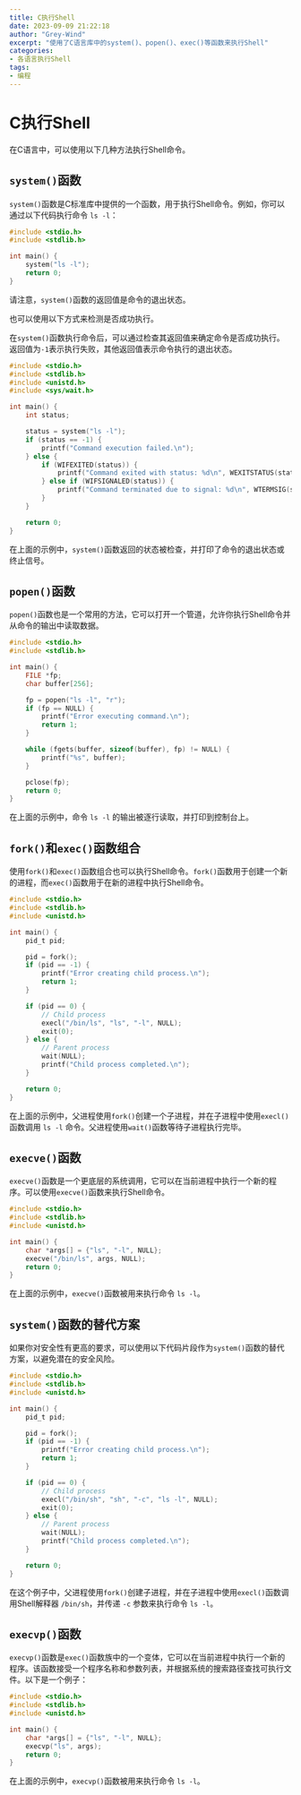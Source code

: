 ```yaml
---
title: C执行Shell
date: 2023-09-09 21:22:18
author: "Grey-Wind"
excerpt: "使用了C语言库中的system()、popen()、exec()等函数来执行Shell"
categories:
- 各语言执行Shell
tags:
- 编程
---
```


# C执行Shell

在C语言中，可以使用以下几种方法执行Shell命令。

## `system()`函数

`system()`函数是C标准库中提供的一个函数，用于执行Shell命令。例如，你可以通过以下代码执行命令 `ls -l`：

```c
#include <stdio.h>
#include <stdlib.h>

int main() {
    system("ls -l");
    return 0;
}
```
请注意，`system()`函数的返回值是命令的退出状态。

也可以使用以下方式来检测是否成功执行。

在`system()`函数执行命令后，可以通过检查其返回值来确定命令是否成功执行。返回值为`-1`表示执行失败，其他返回值表示命令执行的退出状态。

```c
#include <stdio.h>
#include <stdlib.h>
#include <unistd.h>
#include <sys/wait.h>

int main() {
    int status;

    status = system("ls -l");
    if (status == -1) {
        printf("Command execution failed.\n");
    } else {
        if (WIFEXITED(status)) {
            printf("Command exited with status: %d\n", WEXITSTATUS(status));
        } else if (WIFSIGNALED(status)) {
            printf("Command terminated due to signal: %d\n", WTERMSIG(status));
        }
    }

    return 0;
}
```
在上面的示例中，`system()`函数返回的状态被检查，并打印了命令的退出状态或终止信号。

## `popen()`函数

`popen()`函数也是一个常用的方法，它可以打开一个管道，允许你执行Shell命令并从命令的输出中读取数据。

```c
#include <stdio.h>
#include <stdlib.h>

int main() {
    FILE *fp;
    char buffer[256];

    fp = popen("ls -l", "r");
    if (fp == NULL) {
        printf("Error executing command.\n");
        return 1;
    }

    while (fgets(buffer, sizeof(buffer), fp) != NULL) {
        printf("%s", buffer);
    }

    pclose(fp);
    return 0;
}
```
在上面的示例中，命令 `ls -l` 的输出被逐行读取，并打印到控制台上。

## `fork()`和`exec()`函数组合

使用`fork()`和`exec()`函数组合也可以执行Shell命令。`fork()`函数用于创建一个新的进程，而`exec()`函数用于在新的进程中执行Shell命令。

```c
#include <stdio.h>
#include <stdlib.h>
#include <unistd.h>

int main() {
    pid_t pid;

    pid = fork();
    if (pid == -1) {
        printf("Error creating child process.\n");
        return 1;
    }

    if (pid == 0) {
        // Child process
        execl("/bin/ls", "ls", "-l", NULL);
        exit(0);
    } else {
        // Parent process
        wait(NULL);
        printf("Child process completed.\n");
    }

    return 0;
}
```
在上面的示例中，父进程使用`fork()`创建一个子进程，并在子进程中使用`execl()`函数调用 `ls -l` 命令。父进程使用`wait()`函数等待子进程执行完毕。

## `execve()`函数

`execve()`函数是一个更底层的系统调用，它可以在当前进程中执行一个新的程序。可以使用`execve()`函数来执行Shell命令。

```c
#include <stdio.h>
#include <stdlib.h>
#include <unistd.h>

int main() {
    char *args[] = {"ls", "-l", NULL};
    execve("/bin/ls", args, NULL);
    return 0;
}
```
在上面的示例中，`execve()`函数被用来执行命令 `ls -l`。

## `system()`函数的替代方案

如果你对安全性有更高的要求，可以使用以下代码片段作为`system()`函数的替代方案，以避免潜在的安全风险。

```c
#include <stdio.h>
#include <stdlib.h>
#include <unistd.h>

int main() {
    pid_t pid;

    pid = fork();
    if (pid == -1) {
        printf("Error creating child process.\n");
        return 1;
    }

    if (pid == 0) {
        // Child process
        execl("/bin/sh", "sh", "-c", "ls -l", NULL);
        exit(0);
    } else {
        // Parent process
        wait(NULL);
        printf("Child process completed.\n");
    }

    return 0;
}
```
在这个例子中，父进程使用`fork()`创建子进程，并在子进程中使用`execl()`函数调用Shell解释器 `/bin/sh`，并传递 `-c` 参数来执行命令 `ls -l`。

## `execvp()`函数

`execvp()`函数是`exec()`函数族中的一个变体，它可以在当前进程中执行一个新的程序。该函数接受一个程序名称和参数列表，并根据系统的搜索路径查找可执行文件。以下是一个例子：

```c
#include <stdio.h>
#include <stdlib.h>
#include <unistd.h>

int main() {
    char *args[] = {"ls", "-l", NULL};
    execvp("ls", args);
    return 0;
}
```
在上面的示例中，`execvp()`函数被用来执行命令 `ls -l`。
